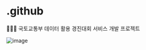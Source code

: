 # .github
👨🏻‍💻 국토교통부 데이터 활용 경진대회  서비스 개발 프로젝트


![image](https://github.com/user-attachments/assets/d519f61e-1243-492b-9163-61a27f2903c0)

